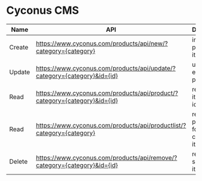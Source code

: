 # Cyconus CMS

|   Name    |                 API                                                     | Description                              |  Verb     |
|-----------|-------------------------------------------------------------------------|------------------------------------------|-----------|
|Create     |https://www.cyconus.com/products/api/new/?category={category}            |  insert new product item to db           | GET       |
|Update     |https://www.cyconus.com/products/api/update/?category={category}&id={id} | update exisiting product                 | POST      |
|Read       |https://www.cyconus.com/products/api/product/?category={category}&id={id}| retreive item info by id                 | GET       |
|Read       |https://www.cyconus.com/products/api/productlist/?category={category}    | retreive partial info for category items | GET       |
|Delete     |https://www.cyconus.com/products/api/remove/?category={category}&id={id} | remove specific item by id               | DELETE.   |
